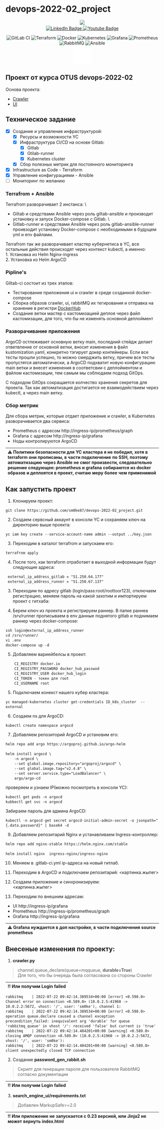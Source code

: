 # devops-2022-02_project

<div id="header" align="center">
  <img src="https://media.giphy.com/media/5eLDrEaRGHegx2FeF2/giphy.gif" width="180"/>
</div>
<div id="badge" align="center">
  <a href="https://www.linkedin.com/in/%D1%81%D0%B5%D1%80%D0%B3%D0%B5%D0%B9-%D0%B0%D0%BB%D0%B8%D0%BC%D0%BE%D0%B2-a4522568/">
  <img src="https://img.shields.io/badge/LinkedIn-blue?style=for-the-badge&logo=linkedin&logoColor=white" alt="LinkedIn Badge"/>
  </a>
  <a href="https://spb.hh.ru/resume/b509aa89ff01dcae2a0039ed1f55716850524a">
  <img src="https://img.shields.io/badge/HH.RU-red?style=for-the-badge" alt="Youtube Badge"/>
  <a>
</div>

<div id="Tech_bages" align="center">

![GitLab CI](https://img.shields.io/badge/gitlab%20ci-%23181717.svg?style=for-the-badge&logo=gitlab&logoColor=white) ![Terraform](https://img.shields.io/badge/terraform-%235835CC.svg?style=for-the-badge&logo=terraform&logoColor=white) ![Docker](https://img.shields.io/badge/docker-%230db7ed.svg?style=for-the-badge&logo=docker&logoColor=white) ![Kubernetes](https://img.shields.io/badge/kubernetes-%23326ce5.svg?style=for-the-badge&logo=kubernetes&logoColor=white) ![Grafana](https://img.shields.io/badge/grafana-%23F46800.svg?style=for-the-badge&logo=grafana&logoColor=white) ![Prometheus](https://img.shields.io/badge/Prometheus-E6522C?style=for-the-badge&logo=Prometheus&logoColor=white) ![RabbitMQ](https://img.shields.io/badge/Rabbitmq-FF6600?style=for-the-badge&logo=rabbitmq&logoColor=white) ![Ansible](https://img.shields.io/badge/ansible-%231A1918.svg?style=for-the-badge&logo=ansible&logoColor=white)
<br>
![YandexCloud](./icon_white_circ.svg)

</div>

## Проект от курса OTUS devops-2022-02
Основа проекта:
* [Crawler](https://github.com/express42/search_engine_crawler "Crawler")
* [UI](https://github.com/express42/search_engine_ui "UI")

## Техническое задание

- [x] Создание и управление инфраструктурой:
    - [x] Ресурсы и возможности YC
    - [x] Инфраструктура CI/CD на основе Gitlab:
        - [x] Gitlab
        - [x] Gtilab-runner
        - [x] Kubernetes сluster 
    - [x] Сбор полезных метрик для постоянного мониторинга

- [x] Infrastructure as Code - Terraform
- [x] Управление конфигурациями - Ansible
- [ ] Мониторинг по желанию

### Terrafrom + Ansible
Terrafrom разворачивает 2 инстанса: \
  * Giltab и средствами Ansible через роль giltab-ansible и производит установку и запуск Docker-compose c Gitlab. \
  * Gitlab-runner и средствами Ansible через роль 
    gitlab-ansible-runner проивзодит установку Docker-compose с необходимыми в будущем yml и env файлами.

Terrafrom так же разворачивает кластер кубернетиса в YC, все остальные действия происходят через контекст kubectl, а именно: \
    1. Установка из Helm Nginx-ingress \
    2. Установка из Helm ArgoCD

### Pipline's
Giltab-ci состоит из трех этапов:
* Тестирование приложения ui и crawler в среде созданной docker-compose
* Сборка образов crawler, ui, rabbitMQ их тегирования и отправка на хранение в регистри [DockerHub](https://hub.docker.com/u/sm0ke87 "DockerHub by sm0ke87")
* Создание ветки мастер с кастомизацией деплоя через файл кастомизации, для того, что бы не изменять основной деплоймент

### Разворачивание приложения
ArgoCD остлеживает основную ветку main, последний стейдж делает ответвление от основной ветки, вносит изменения в файл kustomization.yaml, конкретно тэгирует докер контейнеры. Если все тесты прошли успешно, то можно смерджить ветку, причем все тесты пропустятся автоматически, а ArgoCD подхватит новую конфигурацию main ветки и внесет изменения в соответсвии с деплойментом и файлом кастомизации, тем самым мы соблюдаем подход GitOps.

С подходом GitOps сокращается колчество хранения секретов для проекта. Так как автоматизация достигается не взаимодействием через kubectl, а через main ветку.

### Сбор метрик
Для сбора метрик, которые отдает приложение и crawler, в Kubernetes разворачивается два сервиса:

* Prometheus c адресом http://ingress-ip/prometheus/graph
* Grafana с адресом http://ingress-ip/grafana
* Ноды контролируются ArgoCD

|:warning: Политики безопасности для YC кластера я не победил, хотя в terraform они прописаны, в части подключение по SSH, поэтому автоматизацию через Ansible не смог произвести, следовательно решение следующее: prometheus и grafana собираются из docker образов и деплоятся в проект, считаю меру более чем применимой|
| :--- |


## Как запустить проект
1) Клонируем проект:
```
git clone https://github.com/sm0ke87/devops-2022-02_project.git
``` 
2) Создаем сервсный аккаунт в консоли YC и сохраняем ключ на директорию выше проекта:
```
yc iam key create --service-account-name admin --output ../key.json
```
3) Переходим в каталог terrafrom и запускаем его:
```
terrafrom apply
```
4) После того, как terraform отработает в выходной информации будут следующие адреса:
```
 external_ip_address_gitlab = "51.250.64.177"
 external_ip_address_runner = "51.250.67.137"
```

3) Переходим по адресу gitlab (login/pass:root/roottoor123), отключаем регистрацию, меняем пароль на какой захотим и импортируем проект с гитхаба:

4) Берем ключ из проекта и регистрируем раннер. В папке раннеа /srv/runner прописываем в env данные поднятого gitlab и поднимаем раннер через docker-compose:
```
ssh login@external_ip_address_runner
cd /srv/runner/
vi .env
docker-compose up -d
```


5) Добавляем вариейбелсы в проект:
```
    CI_REGISTRY docker.io
    CI_REGISTRY_PASSWORD docker_hub_passwod
    CI_REGISTRY_USER docker_hub_login
    CI_TOKEN - токен для root
    CI_USERNAME root
```
5) Подключаем конекст нашего кубер кластера:
```
yc managed-kubernetes cluster get-credentials ID_k8s_cluster  --external
```
6) Создаем ns для ArgoCD: 
```
kubectl create namespace argocd
```
7) Добавляем репозиторий ArgoCD и установим его: 
```
helm repo add argo https://argoproj.github.io/argo-helm

helm install argocd \
	-n argocd \
	--set global.image.repository="argoproj/argocd" \
	--set global.image.tag="v2.4.8" \
	--set server.service.type="LoadBalancer" \
	argo/argo-cd
```

проверяем и узнаем IP(можно посмотреть в консоли YC):

```
kubectl get pods -n argocd
kubbectl get svc -n argocd
```

Забираем пароль для админа ArgoCD:
```
kubectl -n argocd get secret argocd-initial-admin-secret -o jsonpath="{.data.password}" | base64 -d
```

9) Добавляем репозитарий Nginx и устанавливаем Ingress-контроллер:
```
helm repo add nginx-stable https://helm.nginx.com/stable

helm install nginx  ingress-nginx/ingress-nginx
```

10) Меняем в .gitlab-ci.yml ip-адреса на новый гитлаб.

11) Переходим в ArgoCD и подключаем репозитарий:
<картинка.жыпег>

12) Создаем приложение и синхронизируем: \
<картинка.жыпег>

13) Переходим по внешним адресам:
* UI  http://ingress-ip/grafana
* Prometheus http://ingress-ip/prometheus/graph
* Grafana  http://ingress-ip/grafana

|:warning: Grafana нуждается в доп настройке, в части подключения source prometheus|
| :--- |

## Внесеные изменения по проекту:
1. **crawler.py** 
> channel.queue_declare(queue=mqqueue, **durable=True**) \
Для того, что бы очередь была согласована со стороны Crawler

| :bangbang: Или получим Login failed |
| :--- |

```service-acc
rabbitmq    | 2022-07-22 09:42:14.389534+00:00 [error] <0.598.0> Channel error on connection <0.589.0> (10.0.2.5:41960 -> 10.0.2.2:5672, vhost: '/', user: 'sm0ke'), channel 1:
rabbitmq    | 2022-07-22 09:42:14.389534+00:00 [error] <0.598.0> operation queue.declare caused a channel exception precondition_failed: inequivalent arg 'durable' for queue 'rabbitmq_queue' in vhost '/': received 'false' but current is 'true'
rabbitmq    | 2022-07-22 09:42:14.404201+00:00 [warning] <0.589.0> closing AMQP connection <0.589.0> (10.0.2.5:41960 -> 10.0.2.2:5672, vhost: '/', user: 'sm0ke'):
rabbitmq    | 2022-07-22 09:42:14.404201+00:00 [warning] <0.589.0> client unexpectedly closed TCP connection
```
2. Создание **password_gen_rabbit.sh**
> Скрипт для генерации пароля для пользователя RabbitMQ согласно документации

| :bangbang: Или получим Login failed |
| :--- |

3. **search_engine_ui/requirements.txt**
> Добавлен MarkupSafe>=2.0

|:bangbang: Или приложение не запускается с 0.23 версией, или Jinja2 не может вернуть index.html |
| :--- |

